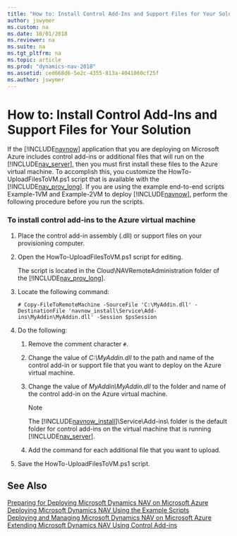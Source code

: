```yaml
---
title: "How to: Install Control Add-Ins and Support Files for Your Solution"
author: jswymer
ms.custom: na
ms.date: 10/01/2018
ms.reviewer: na
ms.suite: na
ms.tgt_pltfrm: na
ms.topic: article
ms.prod: "dynamics-nav-2018"
ms.assetid: ced668d6-5e2c-4355-813a-4041060cf25f
ms.author: jswymer
---
```

# How to: Install Control Add-Ins and Support Files for Your Solution
If the [!INCLUDE[navnow](includes/navnow_md.md)] application that you are deploying on Microsoft Azure includes control add-ins or additional files that will run on the [!INCLUDE[nav_server](includes/nav_server_md.md)], then you must first install these files to the Azure virtual machine. To accomplish this, you customize the HowTo-UploadFilesToVM.ps1 script that is available with the [!INCLUDE[nav_prov_long](includes/nav_prov_long_md.md)]. If you are using the example end-to-end scripts Example-1VM and Example-2VM to deploy [!INCLUDE[navnow](includes/navnow_md.md)], perform the following procedure before you run the scripts.  

### To install control add-ins to the Azure virtual machine  

1.  Place the control add-in assembly \(.dll\) or support files on your provisioning computer.  

2.  Open the HowTo-UploadFilesToVM.ps1 script for editing.  

     The script is located in the Cloud\\NAVRemoteAdministration folder of the [!INCLUDE[nav_prov_long](includes/nav_prov_long_md.md)].  

3.  Locate the following command:  

    ```  
    # Copy-FileToRemoteMachine -SourceFile 'C:\MyAddin.dll' -DestinationFile 'navnow_install\Service\Add-ins\MyAddin\MyAddin.dll' -Session $psSession  
    ```  

4.  Do the following:  

    1.  Remove the comment character `#`.  

    2.  Change the value of *C:\\MyAddin.dll* to the path and name of the control add-in or support file that you want to deploy on the Azure virtual machine.  

    3.  Change the value of *MyAddin\\MyAddin.dll* to the folder and name of the control add-in on the Azure virtual machine.  

        > [!NOTE]  
        >  The [!INCLUDE[navnow_install](includes/navnow_install_md.md)]\\Service\\Add-ins\\ folder is the default folder for control add-ins on the virtual machine that is running [!INCLUDE[nav_server](includes/nav_server_md.md)].  

    4.  Add the command for each additional file that you want to upload.  

5.  Save the HowTo-UploadFilesToVM.ps1 script.  

## See Also  
 [Preparing for Deploying Microsoft Dynamics NAV on Microsoft Azure](Preparing-for-Deploying-Microsoft-Dynamics-NAV-on-Microsoft-Azure.md)   
 [Deploying Microsoft Dynamics NAV Using the Example Scripts](Deploying-Microsoft-Dynamics-NAV-Using-the-Example-Scripts.md)   
 [Deploying and Managing Microsoft Dynamics NAV on Microsoft Azure](Deploying-and-Managing-Microsoft-Dynamics-NAV-on-Microsoft-Azure.md)   
 [Extending Microsoft Dynamics NAV Using Control Add-ins](Extending-Microsoft-Dynamics-NAV-Using-Control-Add-ins.md)
